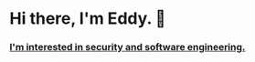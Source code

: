 # Hi there, I'm Eddy. 👋
### [I'm interested in security and software engineering.](https://www.linkedin.com/in/edisonpchen/) 

<!--
**edisonpchen/edisonpchen** is a ✨ _special_ ✨ repository because its `README.md` (this file) appears on your GitHub profile.

Here are some ideas to get you started:

- 🔭 I’m currently working on advanced keylogger
- 🌱 I’m currently learning distributed systems and database systems
- 👯 I’m looking to collaborate on ...
- 🤔 I’m looking for help with ... how to make windows 10 not delete my keylogger code
- 💬 Ask me about ... my past work experience as a software engineer and security analyst intern
- 📫 How to reach me: ...chenedison0@gmail.com
- 😄 Pronouns: ... He/Him
- ⚡ Fun fact: ... My birthday is on Halloween 🎃
- PLEASE GIVE ME A RETURN OFFER


